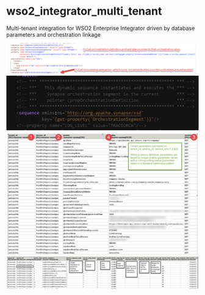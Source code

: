 # wso2_integrator_multi_tenant
Multi-tenant integration for WSO2 Enterprise Integrator driven by database parameters and orchestration linkage

![Outer call to GET and EXECUTE orchestration steps](./TheoryOfOperation.jpg "Outer call to GET and EXECUTE orchestration steps")
![Dynamic Sequence Execution is key to operation](./DynamicSequenceExecution.jpg "Dynamic sequence execution is key to operation")
![Sample service parameters](./TenantServiceParms.jpg "Sample service parameters")
![Sample tenant orchestration definition](./TenantOrchestrationDefinition.jpg "Sample tenant orchestration definition")
